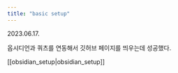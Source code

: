 ```yaml
---
title: "basic setup"
---
```


2023.06.17.

옵시디언과 쿼츠를 연동해서 깃허브 페이지를 띄우는데 성공했다.

[[obsidian_setup|obsidian_setup]]
